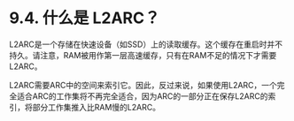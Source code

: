 # 9.4. 什么是 L2ARC？

L2ARC是一个存储在快速设备（如SSD）上的读取缓存。这个缓存在重启时并不持久。请注意，RAM被用作第一层高速缓存，只有在RAM不足的情况下才需要L2ARC。

L2ARC需要ARC中的空间来索引它。因此，反过来说，如果使用L2ARC，一个完全适合ARC的工作集将不再完全适合，因为ARC的一部分正在保存L2ARC的索引，将部分工作集推入比RAM慢的L2ARC。

